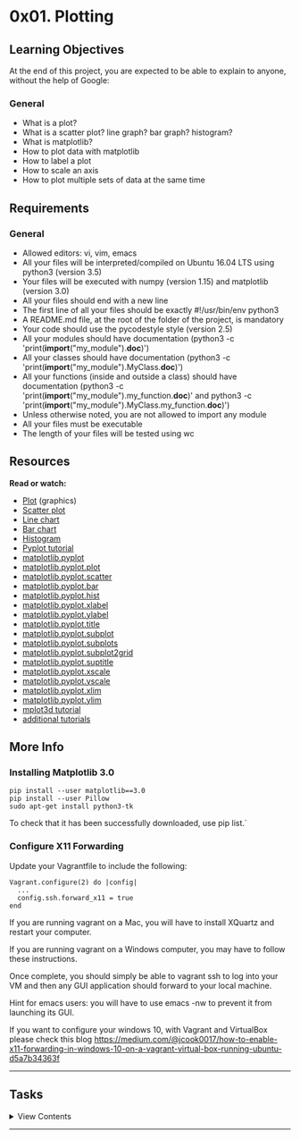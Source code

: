 # 0x01. Plotting

## Learning Objectives
At the end of this project, you are expected to be able to explain to anyone, without the help of Google:

### General
- What is a plot?
- What is a scatter plot? line graph? bar graph? histogram?
- What is matplotlib?
- How to plot data with matplotlib
- How to label a plot
- How to scale an axis
- How to plot multiple sets of data at the same time

## Requirements
### General
- Allowed editors: vi, vim, emacs
- All your files will be interpreted/compiled on Ubuntu 16.04 LTS using python3 (version 3.5)
- Your files will be executed with numpy (version 1.15) and matplotlib (version 3.0)
- All your files should end with a new line
- The first line of all your files should be exactly #!/usr/bin/env python3
- A README.md file, at the root of the folder of the project, is mandatory
- Your code should use the pycodestyle style (version 2.5)
- All your modules should have documentation (python3 -c 'print(__import__("my_module").__doc__)')
- All your classes should have documentation (python3 -c 'print(__import__("my_module").MyClass.__doc__)')
- All your functions (inside and outside a class) should have documentation (python3 -c 'print(__import__("my_module").my_function.__doc__)' and python3 -c 'print(__import__("my_module").MyClass.my_function.__doc__)')
- Unless otherwise noted, you are not allowed to import any module
- All your files must be executable
- The length of your files will be tested using wc

## Resources
**Read or watch:**

- [Plot](https://en.wikipedia.org/wiki/Plot_%28graphics%29) (graphics)
- [Scatter plot](https://en.wikipedia.org/wiki/Scatter_plot)
- [Line chart](https://en.wikipedia.org/wiki/Line_chart)
- [Bar chart](https://en.wikipedia.org/wiki/Bar_chart)
- [Histogram](https://en.wikipedia.org/wiki/Histogram)
- [Pyplot tutorial](https://matplotlib.org/tutorials/introductory/pyplot.html)
- [matplotlib.pyplot](https://matplotlib.org/api/_as_gen/matplotlib.pyplot.html)
- [matplotlib.pyplot.plot](https://matplotlib.org/api/_as_gen/matplotlib.pyplot.plot.html)
- [matplotlib.pyplot.scatter](https://matplotlib.org/api/_as_gen/matplotlib.pyplot.scatter.html)
- [matplotlib.pyplot.bar](https://matplotlib.org/api/_as_gen/matplotlib.pyplot.bar.html)
- [matplotlib.pyplot.hist](https://matplotlib.org/api/_as_gen/matplotlib.pyplot.hist.html)
- [matplotlib.pyplot.xlabel](https://matplotlib.org/api/_as_gen/matplotlib.pyplot.xlabel.html)
- [matplotlib.pyplot.ylabel](https://matplotlib.org/api/_as_gen/matplotlib.pyplot.ylabel.html)
- [matplotlib.pyplot.title](https://matplotlib.org/api/_as_gen/matplotlib.pyplot.title.html)
- [matplotlib.pyplot.subplot](https://matplotlib.org/api/_as_gen/matplotlib.pyplot.subplot.html)
- [matplotlib.pyplot.subplots](https://matplotlib.org/api/_as_gen/matplotlib.pyplot.subplots.html)
- [matplotlib.pyplot.subplot2grid](https://matplotlib.org/api/_as_gen/matplotlib.pyplot.subplot2grid.html)
- [matplotlib.pyplot.suptitle](https://matplotlib.org/api/_as_gen/matplotlib.pyplot.suptitle.html)
- [matplotlib.pyplot.xscale](https://matplotlib.org/api/_as_gen/matplotlib.pyplot.xscale.html)
- [matplotlib.pyplot.yscale](https://matplotlib.org/api/_as_gen/matplotlib.pyplot.yscale.html)
- [matplotlib.pyplot.xlim](https://matplotlib.org/api/_as_gen/matplotlib.pyplot.xlim.html)
- [matplotlib.pyplot.ylim](https://matplotlib.org/api/_as_gen/matplotlib.pyplot.ylim.html)
- [mplot3d tutorial](https://matplotlib.org/mpl_toolkits/mplot3d/tutorial.html)
- [additional tutorials](https://matplotlib.org/tutorials/index.html)

## More Info
### Installing Matplotlib 3.0
```
pip install --user matplotlib==3.0
pip install --user Pillow
sudo apt-get install python3-tk
```
To check that it has been successfully downloaded, use pip list.`

### Configure X11 Forwarding

Update your Vagrantfile to include the following:

```
Vagrant.configure(2) do |config|
  ...
  config.ssh.forward_x11 = true
end
```
If you are running vagrant on a Mac, you will have to install XQuartz and restart your computer.

If you are running vagrant on a Windows computer, you may have to follow these instructions.

Once complete, you should simply be able to vagrant ssh to log into your VM and then any GUI application should forward to your local machine.

Hint for emacs users: you will have to use emacs -nw to prevent it from launching its GUI.

If you want to configure your windows 10, with Vagrant and VirtualBox please check this blog https://medium.com/@jcook0017/how-to-enable-x11-forwarding-in-windows-10-on-a-vagrant-virtual-box-running-ubuntu-d5a7b34363f

---

## Tasks

<details>
<summary>View Contents</summary>
   
### 0. Line Graph
Complete the following source code to plot y as a line graph:

* y should be plotted as a solid red line
* The x-axis should range from 0 to 10

```
#!/usr/bin/env python3
import numpy as np
import matplotlib.pyplot as plt

y = np.arange(0, 11) ** 3

# your code here
```
**Repo:**

* GitHub repository: holbertonschool-machine_learning
* Directory: math/0x01-plotting
* File: [`0-line.py`](./0-line.py)

### 1. Scatter
Complete the following source code to plot x ↦ y as a scatter plot:

* The x-axis should be labeled Height (in)
* The y-axis should be labeled Weight (lbs)
* The title should be Men's Height vs Weight
* The data should be plotted as magenta points

```
#!/usr/bin/env python3
import numpy as np
import matplotlib.pyplot as plt

mean = [69, 0]
cov = [[15, 8], [8, 15]]
np.random.seed(5)
x, y = np.random.multivariate_normal(mean, cov, 2000).T
y += 180

# your code here
```
**Repo:**

* GitHub repository: holbertonschool-machine_learning
* Directory: math/0x01-plotting
* File: [`1-scatter.py`](./1-scatter.py)

### 2. Change of scale
Complete the following source code to plot x ↦ y as a line graph:

* The x-axis should be labeled Time (years)
* The y-axis should be labeled Fraction Remaining
* The title should be Exponential Decay of C-14
* The y-axis should be logarithmically scaled
* The x-axis should range from 0 to 28650

```
#!/usr/bin/env python3
import numpy as np
import matplotlib.pyplot as plt

x = np.arange(0, 28651, 5730)
r = np.log(0.5)
t = 5730
y = np.exp((r / t) * x)

# your code here
```
**Repo:**

* GitHub repository: holbertonschool-machine_learning
* Directory: math/0x01-plotting
* File: [`2-change_scale.py`](2-change_scale.py)

### 3. Two is better than one
Complete the following source code to plot x ↦ y1 and x ↦ y2 as line graphs:

* The x-axis should be labeled Time (years)
* The y-axis should be labeled Fraction Remaining
* The title should be Exponential Decay of Radioactive Elements
* The x-axis should range from 0 to 20,000
* The y-axis should range from 0 to 1
* x ↦ y1 should be plotted with a dashed red line
* x ↦ y2 should be plotted with a solid green line
* A legend labeling x ↦ y1 as C-14 and x ↦ y2 as Ra-226 should be placed in the upper right hand corner of the plot

```
#!/usr/bin/env python3
import numpy as np
import matplotlib.pyplot as plt

x = np.arange(0, 21000, 1000)
r = np.log(0.5)
t1 = 5730
t2 = 1600
y1 = np.exp((r / t1) * x)
y2 = np.exp((r / t2) * x)

# your code here
```
**Repo:**

* GitHub repository: holbertonschool-machine_learning
* Directory: math/0x01-plotting
* File: [`3-two.py`](./3-two.py)

### 4. Frequency
Complete the following source code to plot a histogram of student scores for a project:

* The x-axis should be labeled Grades
* The y-axis should be labeled Number of Students
* The x-axis should have bins every 10 units
* The title should be Project A
* The bars should be outlined in black

```
#!/usr/bin/env python3
import numpy as np
import matplotlib.pyplot as plt

np.random.seed(5)
student_grades = np.random.normal(68, 15, 50)

# your code here
```
**Repo:**

* GitHub repository: holbertonschool-machine_learning
* Directory: math/0x01-plotting
* File: [`4-frequency.py`](./4-frequency.py)

### 5. All in One
Complete the following source code to plot all 5 previous graphs in one figure:

* All axis labels and plot titles should have a font size of x-small (to fit nicely in one figure)
* The plots should make a 3 x 2 grid
* The last plot should take up two column widths (see below)
* The title of the figure should be All in One

```
#!/usr/bin/env python3
import numpy as np
import matplotlib.pyplot as plt

y0 = np.arange(0, 11) ** 3

mean = [69, 0]
cov = [[15, 8], [8, 15]]
np.random.seed(5)
x1, y1 = np.random.multivariate_normal(mean, cov, 2000).T
y1 += 180

x2 = np.arange(0, 28651, 5730)
r2 = np.log(0.5)
t2 = 5730
y2 = np.exp((r2 / t2) * x2)

x3 = np.arange(0, 21000, 1000)
r3 = np.log(0.5)
t31 = 5730
t32 = 1600
y31 = np.exp((r3 / t31) * x3)
y32 = np.exp((r3 / t32) * x3)

np.random.seed(5)
student_grades = np.random.normal(68, 15, 50)

# your code here
```
**Repo:**

* GitHub repository: holbertonschool-machine_learning
* Directory: math/0x01-plotting
* File: [`5-all_in_one.py`](./5-all_in_one.py)

### 6. Stacking Bars
Complete the following source code to plot a stacked bar graph:

* fruit is a matrix representing the number of fruit various people possess
    * The columns of fruit represent the number of fruit Farrah, Fred, and Felicia have, respectively
    * The rows of fruit represent the number of apples, bananas, oranges, and peaches, respectively
* The bars should represent the number of fruit each person possesses:
    * The bars should be grouped by person, i.e, the horizontal axis should have one labeled tick per person
    * Each fruit should be represented by a specific color:
        * apples = red
        * bananas = yellow
        * oranges = orange (#ff8000)
        * peaches = peach (#ffe5b4)
        * A legend should be used to indicate which fruit is represented by each color
     * The bars should be stacked in the same order as the rows of fruit, from bottom to top
     * The bars should have a width of 0.5
* The y-axis should be labeled Quantity of Fruit
* The y-axis should range from 0 to 80 with ticks every 10 units
* The title should be Number of Fruit per Person

```
#!/usr/bin/env python3
import numpy as np
import matplotlib.pyplot as plt

np.random.seed(5)
fruit = np.random.randint(0, 20, (4,3))

# your code here
```
**Repo:**

* GitHub repository: holbertonschool-machine_learning
* Directory: math/0x01-plotting
* File: [`6-bars.py`](./6-bars.py)

### 100. Gradient
Complete the following source code to create a scatter plot of sampled elevations on a mountain:

* The x-axis should be labeled x coordinate (m)
* The y-axis should be labeled y coordinate (m)
* The title should be Mountain Elevation
* A colorbar should be used to display elevation
* The colorbar should be labeled elevation (m)

```
#!/usr/bin/env python3
import numpy as np
import matplotlib.pyplot as plt

np.random.seed(5)

x = np.random.randn(2000) * 10
y = np.random.randn(2000) * 10
z = np.random.rand(2000) + 40 - np.sqrt(np.square(x) + np.square(y))

# your code here
```
**Repo:**

* GitHub repository: holbertonschool-machine_learning
* Directory: math/0x01-plotting
* File: [`100-gradient.py`](./100-gradient.py)

### 101. PCA
Principle Component Analysis (PCA) is a vital procedure used in data science for reducing the dimensionality of data (in turn, decreasing computation cost). It is also largely used for visualizing high dimensional data in 2 or 3 dimensions. For this task, you will be visualizing the Iris flower data set . You will need to download the file pca.npz to test your code. You do not need to push this dataset to github. Complete the following source code to visualize the data in 3D:

* The title of the plot should be PCA of Iris Dataset
* pca_data is a np.ndarray of shape (150, 4)
    *  150 => the number of flowers
    * 4 => petal length, petal width, sepal length, sepal width
* labels is a np.ndarray of shape (150,) containing information about what species of iris each data point represents:
    * 0 => Iris Setosa
    * 1 => Iris Versicolor
    * 2 => Iris Virginica
* The columns of pca_data represent the 3 dimensions of the reduced data, i.e., x, y, and z, respectively
* The x, y, and z axes should be labeled U1, U2, and U3, respectively
* The data points should be colored based on its labels using the plasma color map

```
#!/usr/bin/env python3
from mpl_toolkits.mplot3d import Axes3D
import matplotlib.pyplot as plt
import numpy as np

lib = np.load("pca.npz")
data = lib["data"]
labels = lib["labels"]

data_means = np.mean(data, axis=0)
norm_data = data - data_means
_, _, Vh = np.linalg.svd(norm_data)
pca_data = np.matmul(norm_data, Vh[:3].T)

# your code here
```
**Repo:**

* GitHub repository: holbertonschool-machine_learning
* Directory: math/0x01-plotting
* File: [`101-pca.py`](./101-pca.py)

</details>

---
